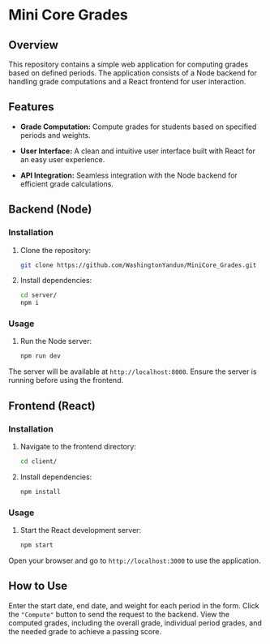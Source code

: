 # Mini Core Grades

## Overview

This repository contains a simple web application for computing grades based on defined periods. The application consists of a Node backend for handling grade computations and a React frontend for user interaction.

## Features

-   **Grade Computation:** Compute grades for students based on specified periods and weights.

-   **User Interface:** A clean and intuitive user interface built with React for an easy user experience.
-   **API Integration:** Seamless integration with the Node backend for efficient grade calculations.

## Backend (Node)

### Installation

1. Clone the repository:

    ```bash
    git clone https://github.com/WashingtonYandun/MiniCore_Grades.git
    ```

2. Install dependencies:

    ```bash
    cd server/
    npm i
    ```

### Usage

1. Run the Node server:

    ```bash
    npm run dev
    ```

The server will be available at `http://localhost:8000`. Ensure the server is running before using the frontend.

## Frontend (React)

### Installation

1. Navigate to the frontend directory:

    ```bash
    cd client/
    ```

2. Install dependencies:

    ```bash
    npm install
    ```

### Usage

1. Start the React development server:

    ```bash
    npm start
    ```

Open your browser and go to `http://localhost:3000` to use the application.

## How to Use

Enter the start date, end date, and weight for each period in the form.
Click the `"Compute"` button to send the request to the backend.
View the computed grades, including the overall grade, individual period grades, and the needed grade to achieve a passing score.
